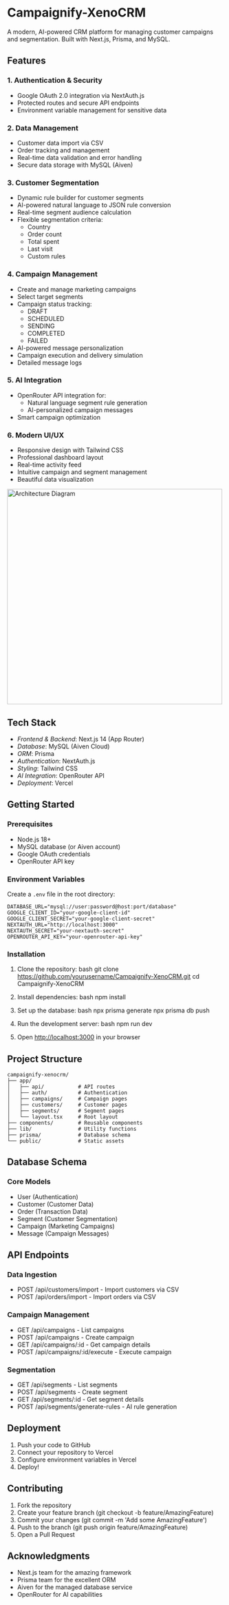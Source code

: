 # Campaignify-XenoCRM

A modern, AI-powered CRM platform for managing customer campaigns and segmentation. Built with Next.js, Prisma, and MySQL.

## Features

### 1. Authentication & Security
- Google OAuth 2.0 integration via NextAuth.js
- Protected routes and secure API endpoints
- Environment variable management for sensitive data

### 2. Data Management
- Customer data import via CSV
- Order tracking and management
- Real-time data validation and error handling
- Secure data storage with MySQL (Aiven)

### 3. Customer Segmentation
- Dynamic rule builder for customer segments
- AI-powered natural language to JSON rule conversion
- Real-time segment audience calculation
- Flexible segmentation criteria:
  - Country
  - Order count
  - Total spent
  - Last visit
  - Custom rules

### 4. Campaign Management
- Create and manage marketing campaigns
- Select target segments
- Campaign status tracking:
  - DRAFT
  - SCHEDULED
  - SENDING
  - COMPLETED
  - FAILED
- AI-powered message personalization
- Campaign execution and delivery simulation
- Detailed message logs

### 5. AI Integration
- OpenRouter API integration for:
  - Natural language segment rule generation
  - AI-personalized campaign messages
- Smart campaign optimization

### 6. Modern UI/UX
- Responsive design with Tailwind CSS
- Professional dashboard layout
- Real-time activity feed
- Intuitive campaign and segment management
- Beautiful data visualization

<img src="https://github.com/user-attachments/assets/2d3a57ce-f8d6-48f9-af6f-1b7de7ac0373" alt="Architecture Diagram" width="500"/>

## Tech Stack

- *Frontend & Backend*: Next.js 14 (App Router)
- *Database*: MySQL (Aiven Cloud)
- *ORM*: Prisma
- *Authentication*: NextAuth.js
- *Styling*: Tailwind CSS
- *AI Integration*: OpenRouter API
- *Deployment*: Vercel

## Getting Started

### Prerequisites
- Node.js 18+
- MySQL database (or Aiven account)
- Google OAuth credentials
- OpenRouter API key

### Environment Variables

Create a `.env` file in the root directory:

```env
DATABASE_URL="mysql://user:password@host:port/database"
GOOGLE_CLIENT_ID="your-google-client-id"
GOOGLE_CLIENT_SECRET="your-google-client-secret"
NEXTAUTH_URL="http://localhost:3000"
NEXTAUTH_SECRET="your-nextauth-secret"
OPENROUTER_API_KEY="your-openrouter-api-key"
```


### Installation

1. Clone the repository:
bash
git clone https://github.com/yourusername/Campaignify-XenoCRM.git
cd Campaignify-XenoCRM


2. Install dependencies:
bash
npm install


3. Set up the database:
bash
npx prisma generate
npx prisma db push


4. Run the development server:
bash
npm run dev


5. Open [http://localhost:3000](http://localhost:3000) in your browser


## Project Structure

```text
campaignify-xenocrm/
├── app/
│   ├── api/           # API routes
│   ├── auth/          # Authentication
│   ├── campaigns/     # Campaign pages
│   ├── customers/     # Customer pages
│   ├── segments/      # Segment pages
│   └── layout.tsx     # Root layout
├── components/        # Reusable components
├── lib/               # Utility functions
├── prisma/            # Database schema
└── public/            # Static assets
```


## Database Schema

### Core Models
- User (Authentication)
- Customer (Customer Data)
- Order (Transaction Data)
- Segment (Customer Segmentation)
- Campaign (Marketing Campaigns)
- Message (Campaign Messages)

## API Endpoints

### Data Ingestion
- POST /api/customers/import - Import customers via CSV
- POST /api/orders/import - Import orders via CSV

### Campaign Management
- GET /api/campaigns - List campaigns
- POST /api/campaigns - Create campaign
- GET /api/campaigns/:id - Get campaign details
- POST /api/campaigns/:id/execute - Execute campaign

### Segmentation
- GET /api/segments - List segments
- POST /api/segments - Create segment
- GET /api/segments/:id - Get segment details
- POST /api/segments/generate-rules - AI rule generation

## Deployment

1. Push your code to GitHub
2. Connect your repository to Vercel
3. Configure environment variables in Vercel
4. Deploy!

## Contributing

1. Fork the repository
2. Create your feature branch (git checkout -b feature/AmazingFeature)
3. Commit your changes (git commit -m 'Add some AmazingFeature')
4. Push to the branch (git push origin feature/AmazingFeature)
5. Open a Pull Request

## Acknowledgments

- Next.js team for the amazing framework
- Prisma team for the excellent ORM
- Aiven for the managed database service
- OpenRouter for AI capabilities
